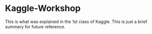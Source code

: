 # Kaggle-Workshop
This is what was explained in the 1st class of Kaggle.
This is just a brief summary for future reference.
